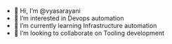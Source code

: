 - 👋 Hi, I’m @vyasarayani
- 👀 I’m interested in Devops automation 
- 🌱 I’m currently learning Infrastructure automation 
- 💞️ I’m looking to collaborate on Tooling development 


<!---
vyasarayani/vyasarayani is a ✨ special ✨ repository because its `README.md` (this file) appears on your GitHub profile.
You can click the Preview link to take a look at your changes.
--->
